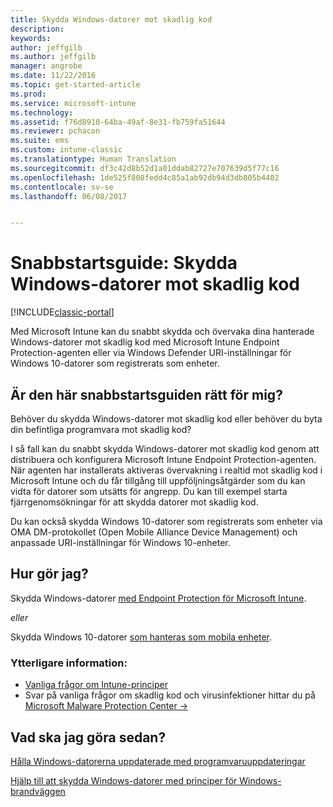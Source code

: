 ```yaml
---
title: Skydda Windows-datorer mot skadlig kod
description: 
keywords: 
author: jeffgilb
ms.author: jeffgilb
manager: angrobe
ms.date: 11/22/2016
ms.topic: get-started-article
ms.prod: 
ms.service: microsoft-intune
ms.technology: 
ms.assetid: f76d8910-64ba-49af-8e31-fb759fa51644
ms.reviewer: pchacon
ms.suite: ems
ms.custom: intune-classic
ms.translationtype: Human Translation
ms.sourcegitcommit: df3c42d8b52d1a01ddab82727e707639d5f77c16
ms.openlocfilehash: 1de525f808fedd4c85a1ab92db94d3db805b4402
ms.contentlocale: sv-se
ms.lasthandoff: 06/08/2017


---
```


# <a name="quick-start-guide-protect-windows-pcs-against-malware-threats"></a>Snabbstartsguide: Skydda Windows-datorer mot skadlig kod

[!INCLUDE[classic-portal](../includes/classic-portal.md)]

Med Microsoft Intune kan du snabbt skydda och övervaka dina hanterade Windows-datorer mot skadlig kod med Microsoft Intune Endpoint Protection-agenten eller via Windows Defender URI-inställningar för Windows 10-datorer som registrerats som enheter.

## <a name="is-this-quick-start-guide-right-for-me"></a>Är den här snabbstartsguiden rätt för mig?
Behöver du skydda Windows-datorer mot skadlig kod eller behöver du byta din befintliga programvara mot skadlig kod?

I så fall kan du snabbt skydda Windows-datorer mot skadlig kod genom att distribuera och konfigurera Microsoft Intune Endpoint Protection-agenten. När agenten har installerats aktiveras övervakning i realtid mot skadlig kod i Microsoft Intune och du får tillgång till uppföljningsåtgärder som du kan vidta för datorer som utsätts för angrepp. Du kan till exempel starta fjärrgenomsökningar för att skydda datorer mot skadlig kod.

Du kan också skydda Windows 10-datorer som registrerats som enheter via OMA DM-protokollet (Open Mobile Alliance Device Management) och anpassade URI-inställningar för Windows 10-enheter.

## <a name="how-do-i-do-it"></a>Hur gör jag?
Skydda Windows-datorer [med Endpoint Protection för Microsoft Intune](/intune-classic/deploy-use/help-secure-windows-pcs-with-endpoint-protection-for-microsoft-intune).

*eller*

Skydda Windows 10-datorer [som hanteras som mobila enheter](/intune-classic/deploy-use/windows-10-policy-settings-in-microsoft-intune).


### <a name="additional-information"></a>Ytterligare information:
- [Vanliga frågor om Intune-principer](/intune-classic/deploy-use/manage-settings-and-features-on-your-devices-with-microsoft-intune-policies#frequently-asked-questions-about-intune-policies)
- Svar på vanliga frågor om skadlig kod och virusinfektioner hittar du på <a href="https://www.microsoft.com/security/portal/mmpc/" target="_blank"> Microsoft Malware Protection Center &rarr;</a>


## <a name="what-should-i-do-next"></a>Vad ska jag göra sedan?
[Hålla Windows-datorerna uppdaterade med programvaruuppdateringar](/intune-classic/deploy-use/keep-windows-pcs-up-to-date-with-software-updates-in-microsoft-intune)

[Hjälp till att skydda Windows-datorer med principer för Windows-brandväggen](/intune-classic/deploy-use/help-protect-windows-pcs-using-windows-firewall-policies-in-microsoft-intune)

